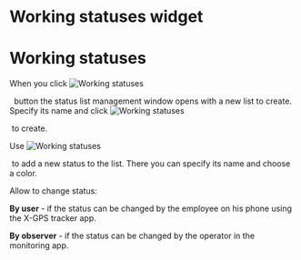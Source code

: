 # Working statuses widget

# Working statuses

When you click ![Working statuses](https://www.navixy.com/wp-content/uploads/2021/09/zjhopml.png)

  button the status list management window opens with a new list to create. Specify its name and click ![Working statuses](https://www.navixy.com/wp-content/uploads/2021/09/avcljbl.png)

 to create.

Use ![Working statuses](https://www.navixy.com/wp-content/uploads/2021/09/fxnvkwl-1.png)

 to add a new status to the list. There you can specify its name and choose a color.

Allow to change status:

**By user** - if the status can be changed by the employee on his phone using the X-GPS tracker app.

**By observer** - if the status can be changed by the operator in the monitoring app.